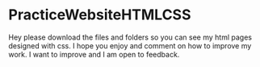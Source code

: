 # PracticeWebsiteHTMLCSS

Hey please download the files and folders so you can see my html pages designed with css. I hope you enjoy and comment on how to improve my work. I want to improve and I am open to feedback. 
